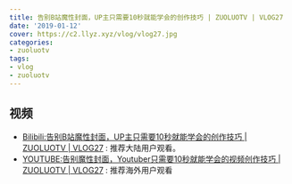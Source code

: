 ```yaml
---
title: 告别B站魔性封面，UP主只需要10秒就能学会的创作技巧 | ZUOLUOTV | VLOG27
date: '2019-01-12'
cover: https://c2.llyz.xyz/vlog/vlog27.jpg
categories:
- zuoluotv
tags:
- vlog
- zuoluotv
---
```


## 视频


- [Bilibili:告别B站魔性封面，UP主只需要10秒就能学会的创作技巧 | ZUOLUOTV | VLOG27](https://www.bilibili.com/video/av39113635/) : 推荐大陆用户观看。
- [YOUTUBE:告别魔性封面，Youtuber只需要10秒就能学会的视频创作技巧 | ZUOLUOTV | VLOG27](https://www.youtube.com/watch?v=oSmdHjNX20g) : 推荐海外用户观看
